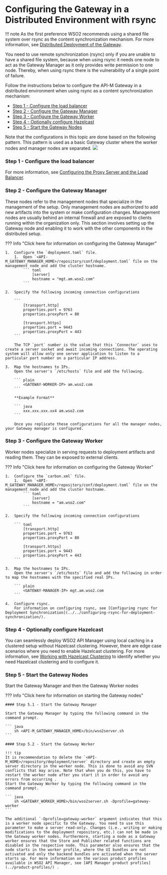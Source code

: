 # Configuring the Gateway in a Distributed Environment with rsync

!!! note
As the first preference WSO2 recommends using a shared file system over rsync as the content synchronization mechanism. For more information, see [Distributed Deployment of the Gateway](../distributed-deployment-of-the-gateway/).


You need to use remote synchronization (rsync) only if you are unable to have a shared file system, because when using rsync it needs one node to act as the Gateway Manager as it only provides write permission to one node. Thereby, when using rsync there is the vulnerability of a single point of failure.

Follow the instructions below to configure the API-M Gateway in a distributed environment when using rsync as a content synchronization mechanism:

-   [Step 1 - Configure the load balancer](#step-1-configure-the-load-balancer)
-   [Step 2 - Configure the Gateway Manager](#step-2-configure-the-gateway-manager)
-   [Step 3 - Configure the Gateway Worker](#step-3-configure-the-gateway-worker)
-   [Step 4 - Optionally configure Hazelcast](#step-4-optionally-configure-hazelcast)
-   [Step 5 - Start the Gateway Nodes](#step-5-start-the-gateway-nodes)

Note that the configurations in this topic are done based on the following pattern. This pattern is used as a basic Gateway cluster where the worker nodes and manager nodes are separated.
![]({{base_path}}/assets/attachments/103334495/103334496.png)

### Step 1 - Configure the load balancer

For more information, see [Configuring the Proxy Server and the Load Balancer](../../configuring-the-proxy-server-and-the-load-balancer/).

### Step 2 - Configure the Gateway Manager

These nodes refer to the management nodes that specialize in the management of the setup. Only management nodes are authorized to add new artifacts into the system or make configuration changes. Management nodes are usually behind an internal firewall and are exposed to clients running within the organization only. This section involves setting up the Gateway node and enabling it to work with the other components in the distributed setup.

??? Info "Click here for information on configuring the Gateway Manager"

    1.  Configure the `deployment.toml` file.
        1.  Open `<API-M_GATEWAY_MANAGER_HOME>/repository/conf/deployment.toml` file on the management node and add the cluster hostname.
            ``` toml
                [server]
                hostname = "mgt.am.wso2.com"
            ```
    
    2.  Specify the following incoming connection configurations 
    
        ``` 
            [transport.http]
            properties.port = 9763
            properties.proxyPort = 80
            
            [transport.https]
            properties.port = 9443
            properties.proxyPort = 443
        ```
    
        The TCP `port` number is the value that this `Connector` uses to create a server socket and await incoming connections. The operating system will allow only one server application to listen to a particular port number on a particular IP address.
    
    3.  Map the hostnames to IPs.
        Open the server's `/etc/hosts` file and add the following.
    
        ``` plain
            <GATEWAY-WORKER-IP> am.wso2.com
        ```
    
        **Example Format**
    
        ``` java
            xxx.xxx.xxx.xx4 am.wso2.com
        ```
    
        Once you replicate these configurations for all the manager nodes, your Gateway manager is configured.

### Step 3 - Configure the Gateway Worker

Worker nodes specialize in serving requests to deployment artifacts and reading them. They can be exposed to external clients.

??? Info "Click here for information on configuring the Gateway Worker"

    1.  Configure the `carbon.xml` file.
        1.  Open `<API-M_GATEWAY_MANAGER_HOME>/repository/conf/deployment.toml` file on the management node and add the cluster hostname.
            ``` toml
                [server]
                hostname = "am.wso2.com"
            ```
    
    2.  Specify the following incoming connection configurations 
        
        ``` toml
            [transport.http]
            properties.port = 9763
            properties.proxyPort = 80
            
            [transport.https]
            properties.port = 9443
            properties.proxyPort = 443
        ```
    
    3.  Map the hostnames to IPs.
        Open the server's `/etc/hosts` file and add the following in order to map the hostnames with the specified real IPs.
    
        ``` plain
            <GATEWAY-MANAGER-IP> mgt.am.wso2.com
        ```
    
    4.  Configure rsync. 
        For information on configuring rsync, see [Configuring rsync for Deployment Synchronization](../../configuring-rsync-for-deployment-synchronization/).

### Step 4 - Optionally configure Hazelcast

You can seamlessly deploy WSO2 API Manager using local caching in a clustered setup without Hazelcast clustering. However, there are edge case scenarios where you need to enable Hazelcast clustering. For more information, see [Working with Hazelcast Clustering](../working-with-hazelcast-clustering/) to identify whether you need Hazelcast clustering and to configure it.

### Step 5 - Start the Gateway Nodes

Start the Gateway Manager and then the Gateway Worker nodes

??? Info "Click here for information on starting the Gateway nodes"

    #### Step 5.1 - Start the Gateway Manager
    
    Start the Gateway Manager by typing the following command in the command prompt.
    
    ``` java
        sh <API-M_GATEWAY_MANAGER_HOME>/bin/wso2server.sh
    ```
    
    #### Step 5.2 - Start the Gateway Worker
    
    !!! tip
    It is recommendation to delete the `<API-M_HOME>/repository/deployment/server` directory and create an empty server directory in the worker node. This is done to avoid any SVN conflicts that may arise. Note that when you do this, you have to restart the worker node after you start it in order to avoid any errors from occurring .
    Start the Gateway Worker by typing the following command in the command prompt.
    
    ``` java
        sh <GATEWAY_WORKER_HOME>/bin/wso2server.sh -Dprofile=gateway-worker
    ```
    
    The additional `-Dprofile=gateway-worker` argument indicates that this is a worker node specific to the Gateway. You need to use this parameter to make a server read-only. Changes (i.e., writing or making modifications to the deployment repository, etc.) can not be made in the Gateway worker nodes. Furthermore, starting a node as a Gateway worker ensures that the Store and Publisher related functions are disabled in the respective node. This parameter also ensures that the node starts in the worker profile, where the UI bundles are not activated and only the backend bundles are activated when the server starts up. For more information on the various product profiles available in WSO2 API Manager, see [API Manager product profiles](../product-profiles/) .
